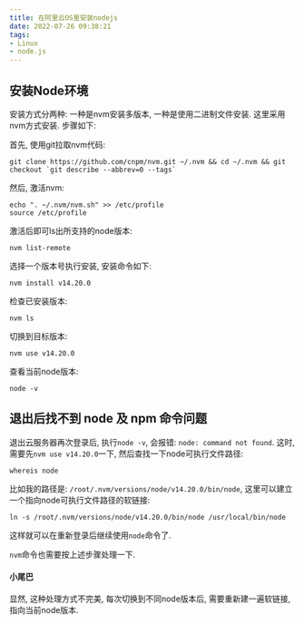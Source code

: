 ```yaml
---
title: 在阿里云OS里安装nodejs
date: 2022-07-26 09:38:21
tags: 
- Linux
- node.js
---
```


## 安装Node环境

安装方式分两种: 一种是nvm安装多版本, 一种是使用二进制文件安装. 这里采用nvm方式安装.
步骤如下:

首先, 使用git拉取nvm代码:
```shell
git clone https://github.com/cnpm/nvm.git ~/.nvm && cd ~/.nvm && git checkout `git describe --abbrev=0 --tags`
```
然后, 激活nvm:
```shell
echo ". ~/.nvm/nvm.sh" >> /etc/profile
source /etc/profile
```
激活后即可ls出所支持的node版本:
```shell
nvm list-remote
```
选择一个版本号执行安装, 安装命令如下:
```shell
nvm install v14.20.0
```
检查已安装版本:
```shell
nvm ls
```
切换到目标版本:
```shell
nvm use v14.20.0
```
查看当前node版本:
```shell
node -v
```

## 退出后找不到 node 及 npm 命令问题
退出云服务器再次登录后, 执行`node -v`, 会报错: `node: command not found`.
这时, 需要先`nvm use v14.20.0`一下, 然后查找一下node可执行文件路径:
```shell
whereis node
```
比如我的路径是: `/root/.nvm/versions/node/v14.20.0/bin/node`,
这里可以建立一个指向node可执行文件路径的软链接:
```shell
ln -s /root/.nvm/versions/node/v14.20.0/bin/node /usr/local/bin/node
```
这样就可以在重新登录后继续使用`node`命令了. 

`nvm`命令也需要按上述步骤处理一下.

#### 小尾巴

显然, 这种处理方式不完美, 每次切换到不同node版本后, 需要重新建一遍软链接, 指向当前node版本.

